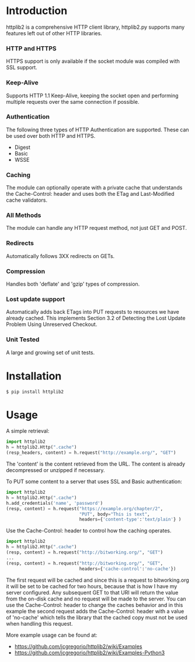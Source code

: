 Introduction
============

httplib2 is a comprehensive HTTP client library, httplib2.py supports many
features left out of other HTTP libraries.

### HTTP and HTTPS
HTTPS support is only available if the socket module was
compiled with SSL support.
    
### Keep-Alive
Supports HTTP 1.1 Keep-Alive, keeping the socket open and
performing multiple requests over the same connection if
possible.
    
### Authentication
The following three types of HTTP Authentication are
supported. These can be used over both HTTP and HTTPS.

* Digest
* Basic
* WSSE

### Caching
The module can optionally operate with a private cache that
understands the Cache-Control: header and uses both the ETag
and Last-Modified cache validators.
    
### All Methods
The module can handle any HTTP request method, not just GET
and POST.
    
### Redirects
Automatically follows 3XX redirects on GETs.
    
### Compression
Handles both 'deflate' and 'gzip' types of compression.
    
### Lost update support
Automatically adds back ETags into PUT requests to resources
we have already cached. This implements Section 3.2 of
Detecting the Lost Update Problem Using Unreserved Checkout.
    
### Unit Tested
A large and growing set of unit tests.


Installation
============


    $ pip install httplib2


Usage
=====

A simple retrieval:

```python
import httplib2
h = httplib2.Http(".cache")
(resp_headers, content) = h.request("http://example.org/", "GET")
```

The 'content' is the content retrieved from the URL. The content
is already decompressed or unzipped if necessary.

To PUT some content to a server that uses SSL and Basic authentication:

```python
import httplib2
h = httplib2.Http(".cache")
h.add_credentials('name', 'password')
(resp, content) = h.request("https://example.org/chapter/2",
                            "PUT", body="This is text",
                            headers={'content-type':'text/plain'} )
```

Use the Cache-Control: header to control how the caching operates.

```python
import httplib2
h = httplib2.Http(".cache")
(resp, content) = h.request("http://bitworking.org/", "GET")
...
(resp, content) = h.request("http://bitworking.org/", "GET",
                            headers={'cache-control':'no-cache'})
```

The first request will be cached and since this is a request
to bitworking.org it will be set to be cached for two hours,
because that is how I have my server configured. Any subsequent
GET to that URI will return the value from the on-disk cache
and no request will be made to the server. You can use the
Cache-Control: header to change the caches behavior and in
this example the second request adds the Cache-Control:
header with a value of 'no-cache' which tells the library
that the cached copy must not be used when handling this request.

More example usage can be found at:

 * https://github.com/jcgregorio/httplib2/wiki/Examples
 * https://github.com/jcgregorio/httplib2/wiki/Examples-Python3
